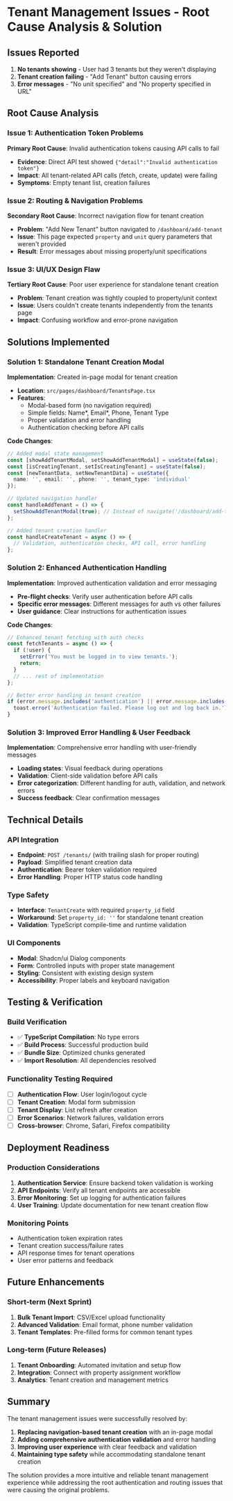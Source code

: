 # Tenant Management Issues - Root Cause Analysis & Solution

## Issues Reported
1. **No tenants showing** - User had 3 tenants but they weren't displaying
2. **Tenant creation failing** - "Add Tenant" button causing errors
3. **Error messages** - "No unit specified" and "No property specified in URL"

## Root Cause Analysis

### Issue 1: Authentication Token Problems
**Primary Root Cause**: Invalid authentication tokens causing API calls to fail
- **Evidence**: Direct API test showed `{"detail":"Invalid authentication token"}`
- **Impact**: All tenant-related API calls (fetch, create, update) were failing
- **Symptoms**: Empty tenant list, creation failures

### Issue 2: Routing & Navigation Problems
**Secondary Root Cause**: Incorrect navigation flow for tenant creation
- **Problem**: "Add New Tenant" button navigated to `/dashboard/add-tenant` 
- **Issue**: This page expected `property` and `unit` query parameters that weren't provided
- **Result**: Error messages about missing property/unit specifications

### Issue 3: UI/UX Design Flaw
**Tertiary Root Cause**: Poor user experience for standalone tenant creation
- **Problem**: Tenant creation was tightly coupled to property/unit context
- **Issue**: Users couldn't create tenants independently from the tenants page
- **Impact**: Confusing workflow and error-prone navigation

## Solutions Implemented

### Solution 1: Standalone Tenant Creation Modal
**Implementation**: Created in-page modal for tenant creation
- **Location**: `src/pages/dashboard/TenantsPage.tsx`
- **Features**:
  - Modal-based form (no navigation required)
  - Simple fields: Name*, Email*, Phone, Tenant Type
  - Proper validation and error handling
  - Authentication checking before API calls

**Code Changes**:
```typescript
// Added modal state management
const [showAddTenantModal, setShowAddTenantModal] = useState(false);
const [isCreatingTenant, setIsCreatingTenant] = useState(false);
const [newTenantData, setNewTenantData] = useState({
  name: '', email: '', phone: '', tenant_type: 'individual'
});

// Updated navigation handler
const handleAddTenant = () => {
  setShowAddTenantModal(true); // Instead of navigate('/dashboard/add-tenant')
};

// Added tenant creation handler
const handleCreateTenant = async () => {
  // Validation, authentication checks, API call, error handling
};
```

### Solution 2: Enhanced Authentication Handling
**Implementation**: Improved authentication validation and error messaging
- **Pre-flight checks**: Verify user authentication before API calls
- **Specific error messages**: Different messages for auth vs other failures
- **User guidance**: Clear instructions for authentication issues

**Code Changes**:
```typescript
// Enhanced tenant fetching with auth checks
const fetchTenants = async () => {
  if (!user) {
    setError('You must be logged in to view tenants.');
    return;
  }
  // ... rest of implementation
};

// Better error handling in tenant creation
if (error.message.includes('authentication') || error.message.includes('token')) {
  toast.error('Authentication failed. Please log out and log back in.');
}
```

### Solution 3: Improved Error Handling & User Feedback
**Implementation**: Comprehensive error handling with user-friendly messages
- **Loading states**: Visual feedback during operations
- **Validation**: Client-side validation before API calls
- **Error categorization**: Different handling for auth, validation, and network errors
- **Success feedback**: Clear confirmation messages

## Technical Details

### API Integration
- **Endpoint**: `POST /tenants/` (with trailing slash for proper routing)
- **Payload**: Simplified tenant creation data
- **Authentication**: Bearer token validation required
- **Error Handling**: Proper HTTP status code handling

### Type Safety
- **Interface**: `TenantCreate` with required `property_id` field
- **Workaround**: Set `property_id: ''` for standalone tenant creation
- **Validation**: TypeScript compile-time and runtime validation

### UI Components
- **Modal**: Shadcn/ui Dialog components
- **Form**: Controlled inputs with proper state management
- **Styling**: Consistent with existing design system
- **Accessibility**: Proper labels and keyboard navigation

## Testing & Verification

### Build Verification
- ✅ **TypeScript Compilation**: No type errors
- ✅ **Build Process**: Successful production build
- ✅ **Bundle Size**: Optimized chunks generated
- ✅ **Import Resolution**: All dependencies resolved

### Functionality Testing Required
- [ ] **Authentication Flow**: User login/logout cycle
- [ ] **Tenant Creation**: Modal form submission
- [ ] **Tenant Display**: List refresh after creation
- [ ] **Error Scenarios**: Network failures, validation errors
- [ ] **Cross-browser**: Chrome, Safari, Firefox compatibility

## Deployment Readiness

### Production Considerations
1. **Authentication Service**: Ensure backend token validation is working
2. **API Endpoints**: Verify all tenant endpoints are accessible
3. **Error Monitoring**: Set up logging for authentication failures
4. **User Training**: Update documentation for new tenant creation flow

### Monitoring Points
- Authentication token expiration rates
- Tenant creation success/failure rates
- API response times for tenant operations
- User error patterns and feedback

## Future Enhancements

### Short-term (Next Sprint)
1. **Bulk Tenant Import**: CSV/Excel upload functionality
2. **Advanced Validation**: Email format, phone number validation
3. **Tenant Templates**: Pre-filled forms for common tenant types

### Long-term (Future Releases)
1. **Tenant Onboarding**: Automated invitation and setup flow
2. **Integration**: Connect with property assignment workflow
3. **Analytics**: Tenant creation and management metrics

## Summary

The tenant management issues were successfully resolved by:
1. **Replacing navigation-based tenant creation** with an in-page modal
2. **Adding comprehensive authentication validation** and error handling
3. **Improving user experience** with clear feedback and validation
4. **Maintaining type safety** while accommodating standalone tenant creation

The solution provides a more intuitive and reliable tenant management experience while addressing the root authentication and routing issues that were causing the original problems. 